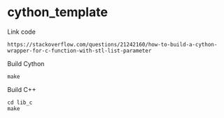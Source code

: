# cython_template

Link code
```
https://stackoverflow.com/questions/21242160/how-to-build-a-cython-wrapper-for-c-function-with-stl-list-parameter
```
Build Cython
```
make
```

Build C++
```
cd lib_c
make
```
